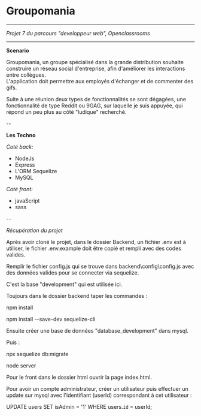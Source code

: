 # Groupomania
----------------

*Projet 7 du parcours "developpeur web", Openclassrooms*

---

__Scenario__

Groupomania, un groupe spécialisé dans la grande distribution souhaite construire un réseau social d'entreprise, afin d'améliorer les interactions entre collègues.  
L'application doit permettre aux employés d'échanger et de commenter des gifs. 

Suite à une réunion deux types de fonctionnalités se sont dégagées, une fonctionnalité de type  Reddit ou 9GAG, sur laquelle je suis appuyée, qui répond un peu plus au côté "ludique" recherché.

--

__Les Techno__

*Coté back:*

* NodeJs
* Express
* L'ORM Sequelize
* MySQL

*Coté front:*

* javaScript
* sass

--

_Récupération du projet_

Après avoir cloné le projet, dans le dossier Backend, un fichier .env est à utiliser, le fichier .env.example doit être copié et rempli avec des codes valides.

Remplir le fichier config.js qui se trouve dans backend\config\config.js avec des données valides pour se connecter via sequelize.

C'est la base "development" qui est utilisée ici.

Toujours dans le dossier backend taper les commandes :

npm install

npm install --save-dev sequelize-cli

Ensuite créer une base de données "database_development" dans mysql.

Puis :

npx sequelize db:migrate

node server

Pour le front dans le dossier html ouvrir la page index.html.

Pour avoir un compte administrateur, créer un utilisateur puis effectuer un update sur mysql avec l'identifiant (userId) correspondant à cet utilisateur :

UPDATE users SET isAdmin = '1' WHERE users.`id` = userId;


